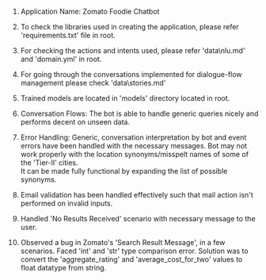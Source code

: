 1. Application Name: Zomato Foodie Chatbot

2. To check the libraries used in creating the application, please refer 'requirements.txt' file in root. 

3. For checking the actions and intents used, please refer 'data\nlu.md' and 'domain.yml' in root. 

4. For going through the conversations implemented for dialogue-flow management please check 'data\stories.md'

5. Trained models are located in 'models' directory located in root. 

6. Conversation Flows: The bot is able to handle generic queries nicely and performs decent on unseen data. 

7. Error Handling: Generic, conversation interpretation by bot and event errors have been handled with the 
   necessary messages. Bot may not work properly with the location synonyms/misspelt names of some of the 'Tier-II' cities.   
   It can be made fully functional by expanding the list of possible synonyms. 
   
8. Email validation has been handled effectively such that mail action isn't performed on invalid inputs.

9. Handled 'No Results Received' scenario with necessary message to the user.

10. Observed a bug in Zomato's 'Search Result Message', in a few scenarios. Faced 'int' and 'str' type comparison error.
    Solution was to convert the 'aggregate_rating' and 'average_cost_for_two' values to float datatype from string.     
